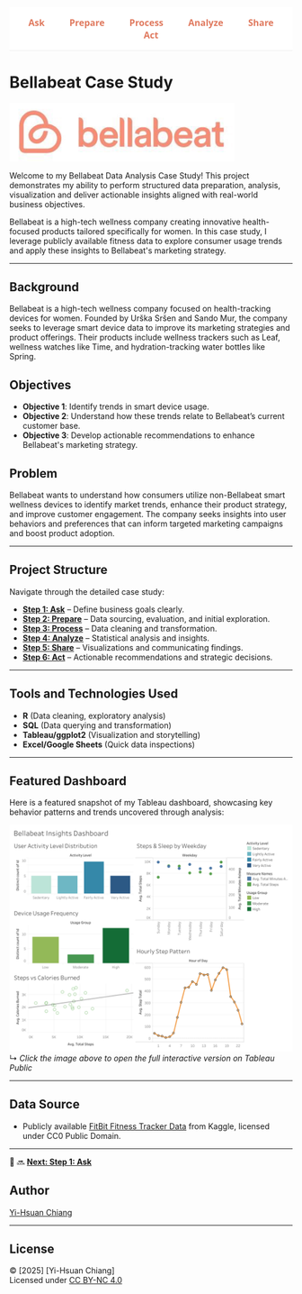 <!-- Custom Navigation Bar -->
<style>
  .nav-bar {
    background-color: #ffffff;
    border-bottom: 1px solid #eee;
    padding: 16px 0;
    text-align: center;
    font-family: 'Segoe UI', sans-serif;
    font-size: 16px;
  }

  .nav-bar a {
    margin: 0 20px;
    text-decoration: none;
    color: #e07a5f;
    font-weight: 600;
  }

  .nav-bar a:hover {
    text-decoration: underline;
    color: #3d405b;
  }
</style>

<div class="nav-bar">
  <a href="step1_ask.md">Ask</a>
  <a href="step2_prepare.md">Prepare</a>
  <a href="step3_process.md">Process</a>
  <a href="step4_analyze.md">Analyze</a>
  <a href="step5_share.md">Share</a>
  <a href="step6_act.md">Act</a>
</div>


# Bellabeat Case Study
<!-- ![Bellabeat](assets/images/bellabeat.png) -->

<img src="assets/images/bellabeat.png" alt="Bellabeat" width="400"/>


Welcome to my Bellabeat Data Analysis Case Study! This project demonstrates my ability to perform structured data preparation, analysis, visualization and deliver actionable insights aligned with real-world business objectives.

Bellabeat is a high-tech wellness company creating innovative health-focused products tailored specifically for women. In this case study, I leverage publicly available fitness data to explore consumer usage trends and apply these insights to Bellabeat's marketing strategy.

---

## Background
Bellabeat is a high-tech wellness company focused on health-tracking devices for women. Founded by Urška Sršen and Sando Mur, the company seeks to leverage smart device data to improve its marketing strategies and product offerings. Their products include wellness trackers such as Leaf, wellness watches like Time, and hydration-tracking water bottles like Spring.

## Objectives
- **Objective 1**: Identify trends in smart device usage.
- **Objective 2**: Understand how these trends relate to Bellabeat’s current customer base.
- **Objective 3**: Develop actionable recommendations to enhance Bellabeat's marketing strategy.

## Problem
Bellabeat wants to understand how consumers utilize non-Bellabeat smart wellness devices to identify market trends, enhance their product strategy, and improve customer engagement. The company seeks insights into user behaviors and preferences that can inform targeted marketing campaigns and boost product adoption.

---

## Project Structure
Navigate through the detailed case study:

- **[Step 1: Ask](step1_ask.md)** – Define business goals clearly.
- **[Step 2: Prepare](step2_prepare.md)** – Data sourcing, evaluation, and initial exploration.
- **[Step 3: Process](step3_process.md)** – Data cleaning and transformation.
- **[Step 4: Analyze](step4_analyze.md)** – Statistical analysis and insights.
- **[Step 5: Share](step5_share.md)** – Visualizations and communicating findings.
- **[Step 6: Act](step6_act.md)** – Actionable recommendations and strategic decisions.

---

## Tools and Technologies Used
- **R** (Data cleaning, exploratory analysis)
- **SQL** (Data querying and transformation)
- **Tableau/ggplot2** (Visualization and storytelling)
- **Excel/Google Sheets** (Quick data inspections)

---

## Featured Dashboard

Here is a featured snapshot of my Tableau dashboard, showcasing key behavior patterns and trends uncovered through analysis:

[![Bellabeat Insights Dashboard](assets/images/bellabeat_insights_dashboard.png)
](https://public.tableau.com/views/BellabeatCaseStudy_17529089502890/Dashboard1?:language=en-US&:sid=&:redirect=auth&:display_count=n&:origin=viz_share_link)  
↳ *Click the image above to open the full interactive version on Tableau Public*

---

## Data Source
- Publicly available [FitBit Fitness Tracker Data](https://www.kaggle.com/datasets/arashnic/fitbit) from Kaggle, licensed under CC0 Public Domain.

---

🔗 🔜 **[Next: Step 1: Ask](step1_ask.md)**


## Author
[Yi-Hsuan Chiang](https://github.com/YiChiang12)

---

## License
© [2025] [Yi-Hsuan Chiang]  
Licensed under [CC BY-NC 4.0](https://creativecommons.org/licenses/by-nc/4.0/)